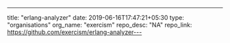 ---
title: "erlang-analyzer"
date: 2019-06-16T17:47:21+05:30
type: "organisations"
org_name: "exercism"
repo_desc: "NA"
repo_link: https://github.com/exercism/erlang-analyzer---